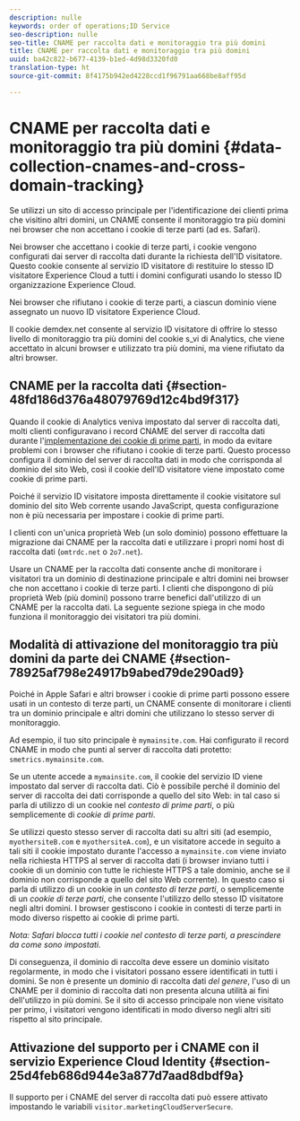 ```yaml
---
description: nulle
keywords: order of operations;ID Service
seo-description: nulle
seo-title: CNAME per raccolta dati e monitoraggio tra più domini
title: CNAME per raccolta dati e monitoraggio tra più domini
uuid: ba42c822-b677-4139-b1ed-4d98d3320fd0
translation-type: ht
source-git-commit: 8f4175b942ed4228ccd1f96791aa668be8aff95d

---
```



# CNAME per raccolta dati e monitoraggio tra più domini {#data-collection-cnames-and-cross-domain-tracking}

Se utilizzi un sito di accesso principale per l'identificazione dei clienti prima che visitino altri domini, un CNAME consente il monitoraggio tra più domini nei browser che non accettano i cookie di terze parti (ad es. Safari).

Nei browser che accettano i cookie di terze parti, i cookie vengono configurati dai server di raccolta dati durante la richiesta dell'ID visitatore. Questo cookie consente al servizio ID visitatore di restituire lo stesso ID visitatore Experience Cloud a tutti i domini configurati usando lo stesso ID organizzazione Experience Cloud.

Nei browser che rifiutano i cookie di terze parti, a ciascun dominio viene assegnato un nuovo ID visitatore Experience Cloud.

Il cookie demdex.net consente al servizio ID visitatore di offrire lo stesso livello di monitoraggio tra più domini del cookie s_vi di Analytics, che viene accettato in alcuni browser e utilizzato tra più domini, ma viene rifiutato da altri browser.

## CNAME per la raccolta dati {#section-48fd186d376a48079769d12c4bd9f317}

Quando il cookie di Analytics veniva impostato dal server di raccolta dati, molti clienti configuravano i record CNAME del server di raccolta dati durante l'[implementazione dei cookie di prime parti](https://docs.adobe.com/content/help/it-IT/core-services/interface/ec-cookies/cookies-first-party.translate.html), in modo da evitare problemi con i browser che rifiutano i cookie di terze parti. Questo processo configura il dominio del server di raccolta dati in modo che corrisponda al dominio del sito Web, così il cookie dell'ID visitatore viene impostato come cookie di prime parti.

Poiché il servizio ID visitatore imposta direttamente il cookie visitatore sul dominio del sito Web corrente usando JavaScript, questa configurazione non è più necessaria per impostare i cookie di prime parti.

I clienti con un'unica proprietà Web (un solo dominio) possono effettuare la migrazione dai CNAME per la raccolta dati e utilizzare i propri nomi host di raccolta dati (`omtrdc.net` o `2o7.net`).

Usare un CNAME per la raccolta dati consente anche di monitorare i visitatori tra un dominio di destinazione principale e altri domini nei browser che non accettano i cookie di terze parti. I clienti che dispongono di più proprietà Web (più domini) possono trarre benefici dall'utilizzo di un CNAME per la raccolta dati. La seguente sezione spiega in che modo funziona il monitoraggio dei visitatori tra più domini.

## Modalità di attivazione del monitoraggio tra più domini da parte dei CNAME {#section-78925af798e24917b9abed79de290ad9}

Poiché in Apple Safari e altri browser i cookie di prime parti possono essere usati in un contesto di terze parti, un CNAME consente di monitorare i clienti tra un dominio principale e altri domini che utilizzano lo stesso server di monitoraggio.

Ad esempio, il tuo sito principale è `mymainsite.com`. Hai configurato il record CNAME in modo che punti al server di raccolta dati protetto: `smetrics.mymainsite.com`.

Se un utente accede a `mymainsite.com`, il cookie del servizio ID viene impostato dal server di raccolta dati. Ciò è possibile perché il dominio del server di raccolta dei dati corrisponde a quello del sito Web: in tal caso si parla di utilizzo di un cookie nel *contesto di prime parti*, o più semplicemente di *cookie di prime parti*.

Se utilizzi questo stesso server di raccolta dati su altri siti (ad esempio, `myothersiteB.com` e `myothersiteA.com`), e un visitatore accede in seguito a tali siti il cookie impostato durante l'accesso a `mymainsite.com` viene inviato nella richiesta HTTPS al server di raccolta dati (i browser inviano tutti i cookie di un dominio con tutte le richieste HTTPS a tale dominio, anche se il dominio non corrisponde a quello del sito Web corrente). In questo caso si parla di utilizzo di un cookie in un *contesto di terze parti*, o semplicemente di un *cookie di terze parti*, che consente l'utilizzo dello stesso ID visitatore negli altri domini. I browser gestiscono i cookie in contesti di terze parti in modo diverso rispetto ai cookie di prime parti.

*Nota: Safari blocca tutti i cookie nel contesto di terze parti, a prescindere da come sono impostati.*

Di conseguenza, il dominio di raccolta deve essere un dominio visitato regolarmente, in modo che i visitatori possano essere identificati in tutti i domini. Se non è presente un dominio di raccolta dati *del genere*, l'uso di un CNAME per il dominio di raccolta dati non presenta alcuna utilità ai fini dell'utilizzo in più domini. Se il sito di accesso principale non viene visitato per primo, i visitatori vengono identificati in modo diverso negli altri siti rispetto al sito principale.

## Attivazione del supporto per i CNAME con il servizio Experience Cloud Identity {#section-25d4feb686d944e3a877d7aad8dbdf9a}

Il supporto per i CNAME del server di raccolta dati può essere attivato impostando le variabili `visitor.marketingCloudServerSecure`.
